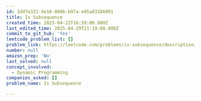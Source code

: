 ```yaml
---
id: 1dd7e332-de10-8006-b97a-e05a83186091
title: Is Subsequence
created_time: 2025-04-22T16:59:00.000Z
last_edited_time: 2025-04-29T21:19:00.000Z
commit_to_git_hub: 'Yes'
leetcode_problem_list: []
problem_link: https://leetcode.com/problems/is-subsequence/description/
number: null
amazon_prep: 'No'
last_solved: null
concept_involved:
  - Dynamic Programming
companies_asked: []
problem_name: Is Subsequence

---
```

